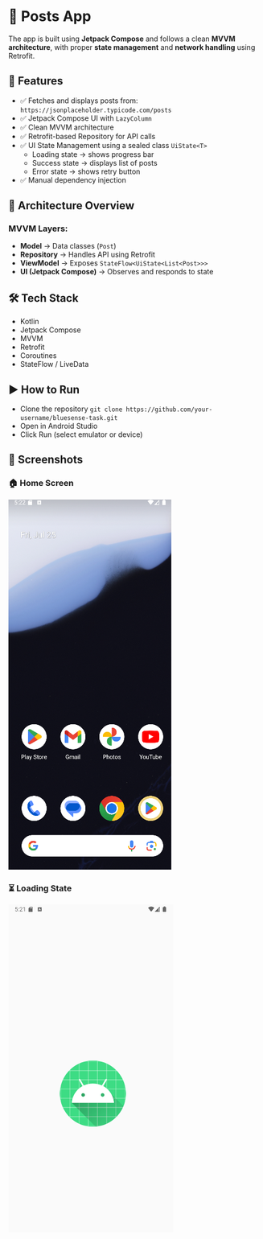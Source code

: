 # 📱 Posts App

The app is built using **Jetpack Compose** and follows a clean **MVVM architecture**, with proper **state management** and **network handling** using Retrofit.

## 🚀 Features

- ✅ Fetches and displays posts from:  
  `https://jsonplaceholder.typicode.com/posts`
- ✅ Jetpack Compose UI with `LazyColumn`
- ✅ Clean MVVM architecture
- ✅ Retrofit-based Repository for API calls
- ✅ UI State Management using a sealed class `UiState<T>`
  - Loading state → shows progress bar
  - Success state → displays list of posts
  - Error state → shows retry button
- ✅ Manual dependency injection 


## 🧱 Architecture Overview

### MVVM Layers:
- **Model** → Data classes (`Post`)
- **Repository** → Handles API using Retrofit
- **ViewModel** → Exposes `StateFlow<UiState<List<Post>>>`
- **UI (Jetpack Compose)** → Observes and responds to state

## 🛠 Tech Stack
- Kotlin
- Jetpack Compose
- MVVM
- Retrofit
- Coroutines
- StateFlow / LiveData

## ▶ How to Run
- Clone the repository
`git clone https://github.com/your-username/bluesense-task.git`
- Open in Android Studio
- Click Run (select emulator or device)

## 📸 Screenshots

### 🏠 Home Screen
![Home Screen](screenshots/HomeScreen.png)

### ⏳ Loading State
![Loading](screenshots/LoadingScreen.png)



